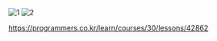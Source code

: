 ![1](https://user-images.githubusercontent.com/69049801/132827754-2636a8cd-ec9d-482b-929d-16060dbca267.PNG)
![2](https://user-images.githubusercontent.com/69049801/132827757-d481ba86-10fb-4025-ba3a-45800e363c41.PNG)

https://programmers.co.kr/learn/courses/30/lessons/42862
